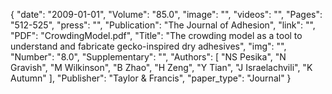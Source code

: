 {
    "date": "2009-01-01",
    "Volume": "85.0",
    "image": "",
    "videos": "",
    "Pages": "512-525",
    "press": "",
    "Publication": "The Journal of Adhesion",
    "link": "",
    "PDF": "CrowdingModel.pdf",
    "Title": "The crowding model as a tool to understand and fabricate gecko-inspired dry adhesives",
    "img": "",
    "Number": "8.0",
    "Supplementary": "",
    "Authors": [
        "NS Pesika",
        "N Gravish",
        "M Wilkinson",
        "B Zhao",
        "H Zeng",
        "Y Tian",
        "J Israelachvili",
        "K Autumn"
    ],
    "Publisher": "Taylor & Francis",
    "paper_type": "Journal"
}